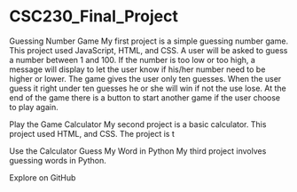 # CSC230_Final_Project

Guessing Number Game
My first project is a simple guessing number game.
This project used JavaScript, HTML, and CSS.
A user will be asked to guess a number between 1 and 100. If the number is too low or too high, a message will display to let the user know if his/her number need to be higher or lower. The game gives the user only ten guesses. When the user guess it right under ten guesses he or she will win if not the use lose. At the end of the game there is a button to start another game if the user choose to play again.

Play the Game
Calculator
My second project is a basic calculator.
This project used HTML, and CSS.
The project is t

Use the Calculator
Guess My Word in Python
My third project involves guessing words in Python.

Explore on GitHub
